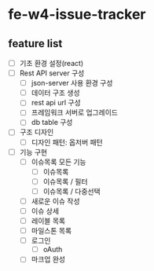 # fe-w4-issue-tracker

## feature list
- [ ] 기초 환경 설정(react)
- [ ] Rest API server 구성
  - [ ] json-server 사용 환경 구성
  - [ ] 데이터 구조 생성
  - [ ] rest api url 구성
  - [ ] 프레임워크 서버로 업그레이드
  - [ ] db table 구성
- [ ] 구조 디자인
  - [ ] 디자인 패턴: 옵저버 패턴
- [ ] 기능 구현
  - [ ] 이슈목록 모든 기능
    - [ ] 이슈목록
    - [ ] 이슈목록 / 필터
    - [ ] 이슈목록 / 다중선택
  - [ ] 새로운 이슈 작성
  - [ ] 이슈 상세
  - [ ] 레이블 목록
  - [ ] 마일스톤 목록
  - [ ] 로그인
    - [ ] oAuth
  - [ ] 마크업 완성